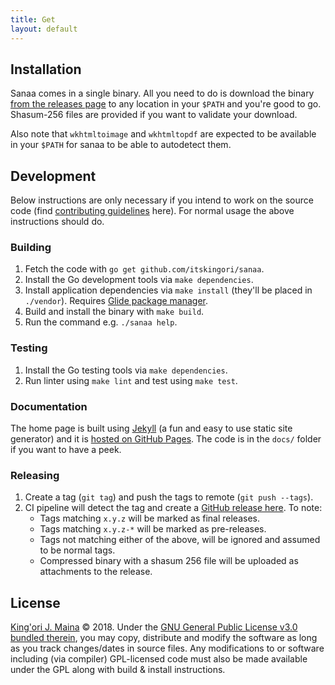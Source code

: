 ```yaml
---
title: Get
layout: default
---
```


## Installation

Sanaa comes in a single binary. All you need to do is download the binary [from
the releases page][releases] to any location in your `$PATH` and you're good to
go. Shasum-256 files are provided if you want to validate your download.

Also note that `wkhtmltoimage` and `wkhtmltopdf` are expected to be available in
your `$PATH` for sanaa to be able to autodetect them.

## Development

Below instructions are only necessary if you intend to work on the source code
(find [contributing guidelines][contributing] here). For normal usage the above
instructions should do.

### Building

1. Fetch the code with `go get github.com/itskingori/sanaa`.
1. Install the Go development tools via `make dependencies`.
1. Install application dependencies via `make install` (they'll be placed in
   `./vendor`). Requires [Glide package manager][glide].
1. Build and install the binary with `make build`.
1. Run the command e.g. `./sanaa help`.

### Testing

1. Install the Go testing tools via `make dependencies`.
1. Run linter using `make lint` and test using `make test`.

### Documentation

The home page is built using [Jekyll][jekyll] (a fun and easy to use static site
generator) and it is [hosted on GitHub Pages][github-page]. The code is in the
`docs/` folder if you want to have a peek.

### Releasing

1. Create a tag (`git tag`) and push the tags to remote (`git push --tags`).
2. CI pipeline will detect the tag and create a [GitHub release here][releases].
   To note:
   * Tags matching `x.y.z` will be marked as final releases.
   * Tags matching `x.y.z-*` will be marked as pre-releases.
   * Tags not matching either of the above, will be ignored and assumed to be
     normal tags.
   * Compressed binary with a shasum 256 file will be uploaded as attachments to
     the release.

## License

[King'ori J. Maina][personal-site] © 2018. Under the [GNU General Public License
v3.0 bundled therein][license], you may copy, distribute and modify the software
as long as you track changes/dates in source files. Any modifications to or
software including (via compiler) GPL-licensed code must also be made available
under the GPL along with build & install instructions.

[contributing]: https://raw.githubusercontent.com/itskingori/sanaa/master/LICENSE
[github-page]: https://pages.github.com/
[glide]: https://github.com/Masterminds/glide
[jekyll]: http://jekyllrb.com/
[personal-site]: http://kingori.co/
[license]: https://raw.githubusercontent.com/itskingori/sanaa/master/LICENSE
[releases]: https://github.com/itskingori/sanaa/releases
